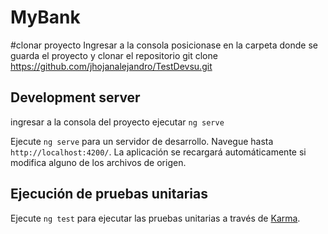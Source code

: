 # MyBank

#clonar proyecto
Ingresar a la consola posicionase en la carpeta donde se guarda el proyecto y clonar el repositorio git clone https://github.com/jhojanalejandro/TestDevsu.git

## Development server
ingresar a la consola del proyecto ejecutar  `ng serve` 

Ejecute `ng serve` para un servidor de desarrollo. Navegue hasta `http://localhost:4200/`. La aplicación se recargará automáticamente si modifica alguno de los archivos de origen.

## Ejecución de pruebas unitarias

Ejecute `ng test` para ejecutar las pruebas unitarias a través de [Karma](https://karma-runner.github.io).
